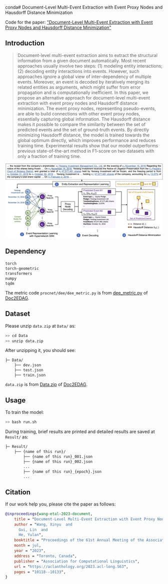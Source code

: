conda# Document-Level Multi-Event Extraction with Event Proxy Nodes and Hausdorff Distance Minimization

Code for the paper: 
["Document-Level Multi-Event Extraction with Event Proxy Nodes and Hausdorff Distance Minimization"](https://aclanthology.org/2023.acl-long.563.pdf)

## Introduction

> Document-level multi-event extraction aims to extract the structural information from a given document automatically. Most recent approaches usually involve two steps: (1) modeling entity interactions; (2) decoding entity interactions into events. However, such approaches ignore a global view of inter-dependency of multiple events. Moreover, an event is decoded by iteratively merging its related entities as arguments, which might suffer from error propagation and is computationally inefficient. In this paper, we propose an alternative approach for document-level multi-event extraction with event proxy nodes and Hausdorff distance minimization. The event proxy nodes, representing pseudo-events, are able to build connections with other event proxy nodes, essentially capturing global information. The Hausdorff distance makes it possible to compare the similarity between the set of predicted events and the set of ground-truth events. By directly minimizing Hausdorff distance, the model is trained towards the global optimum directly, which improves performance and reduces training time. Experimental results show that our model outperforms previous state-of-the-art method in F1-score on two datasets with only a fraction of training time.

![architecture](figures/architecture.jpg)

## Dependency

```
torch
torch-geometric
transformers
numpy
tqdm
```

The metric code `procnet/dee/dee_metric.py` is from [dee_metric.py](https://github.com/dolphin-zs/Doc2EDAG/blob/master/dee/dee_metric.py) of [Doc2EDAG](https://github.com/dolphin-zs/Doc2EDAG).

## Dataset

Please unzip `data.zip` at `Data/` as:

```bash
>> cd Data
>> unzip data.zip
```

After unzipping it, you should see:

```
├─ Data/
    ├── dev.json
    ├── test.json
    ├── train.json
```

`data.zip` is from [Data.zip](https://github.com/dolphin-zs/Doc2EDAG/raw/master/Data.zip) of [Doc2EDAG](https://github.com/dolphin-zs/Doc2EDAG).

## Usage

To train the model:

```bash
>> bash run.sh
```

During training, brief results are printed and detailed results are saved at `Result/` as:

```
├─ Result/
    ├── {name of this run}/
        ├── {name of this run}_001.json
        ├── {name of this run}_002.json
        ...
        ├── {name of this run}_{epoch}.json
        ...
```



## Citation

If our work help you, please cite the paper as follows:

```bib
@inproceedings{wang-etal-2023-document,
    title = "Document-Level Multi-Event Extraction with Event Proxy Nodes and Hausdorff Distance Minimization",
    author = "Wang, Xinyu  and
      Gui, Lin  and
      He, Yulan",
    booktitle = "Proceedings of the 61st Annual Meeting of the Association for Computational Linguistics (Volume 1: Long Papers)",
    month = jul,
    year = "2023",
    address = "Toronto, Canada",
    publisher = "Association for Computational Linguistics",
    url = "https://aclanthology.org/2023.acl-long.563",
    pages = "10118--10133",
}
```

